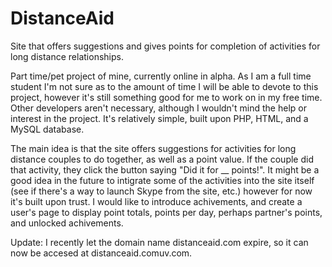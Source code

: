 DistanceAid
===========

Site that offers suggestions and gives points for completion of activities for long distance relationships.

Part time/pet project of mine, currently online in alpha. As I am a full time student I'm not sure as to the amount of time I will be able to devote to this project, however it's still something good for me to work on in my free time. Other developers aren't necessary, although I wouldn't mind the help or interest in the project. It's relatively simple, built upon PHP, HTML, and a MySQL database. 

The main idea is that the site offers suggestions for activities for long distance couples to do together, as well as a point value. If the couple did that activity, they click the button saying "Did it for __ points!". It might be a good idea in the future to intigrate some of the activities into the site itself (see if there's a way to launch Skype from the site, etc.) however for now it's built upon trust. I would like to introduce achivements, and create a user's page to display point totals, points per day, perhaps partner's points, and unlocked achivements.

Update: I recently let the domain name distanceaid.com expire, so it can now be accesed at distanceaid.comuv.com.
